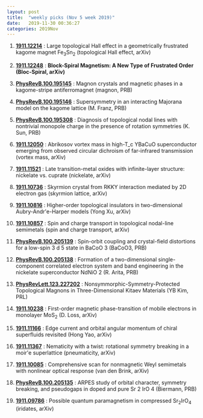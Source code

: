 ```yaml
---
layout: post
title:  "weekly picks (Nov 5 week 2019)"
date:   2019-11-30 00:36:27
categories: 2019Nov
---
```





1. **[1911.12214](http://arxiv.org/abs/1911.12214)** : Large topological Hall effect in a geometrically frustrated kagome magnet Fe$_3$Sn$_2$ (topological Hall effect, arXiv)

1. **[1911.12248](http://arxiv.org/abs/1911.12248)** : **Block-Spiral Magnetism: A New Type of Frustrated Order (Bloc-Spiral, arXiv)**


1. **[PhysRevB.100.195145](https://link.aps.org/doi/10.1103/PhysRevB.100.195145)** : Magnon crystals and magnetic phases in a kagome-stripe antiferromagnet (magnon, PRB)

1. **[PhysRevB.100.195146](https://link.aps.org/doi/10.1103/PhysRevB.100.195146)** : Supersymmetry in an interacting Majorana model on the kagome lattice (M. Franz, PRB)

1. **[PhysRevB.100.195308](https://link.aps.org/doi/10.1103/PhysRevB.100.195308)** : Diagnosis of topological nodal lines with nontrivial monopole charge in the presence of rotation symmetries (K. Sun, PRB)

1. **[1911.12050](http://arxiv.org/abs/1911.12050)** : Abrikosov vortex mass in high-T_c YBaCuO superconductor emerging from observed circular dichroism of far-infrared transmission (vortex mass, arXiv)

1. **[1911.11521](http://arxiv.org/abs/1911.11521)** : Late transition-metal oxides with infinite-layer structure: nickelate vs. cuprate (nickelate, arXiv)

1. **[1911.10736](http://arxiv.org/abs/1911.10736)** : Skyrmion crystal from RKKY interaction mediated by 2D electron gas (skyrmion lattice, arXiv)

1. **[1911.10816](http://arxiv.org/abs/1911.10816)** : Higher-order topological insulators in two-dimensional Aubry-Andr\'e-Harper models (Yong Xu, arXiv)

1. **[1911.10857](http://arxiv.org/abs/1911.10857)** : Spin and charge transport in topological nodal-line semimetals (spin and charge transport, arXiv)


1. **[PhysRevB.100.205139](https://link.aps.org/doi/10.1103/PhysRevB.100.205139)** : Spin-orbit coupling and crystal-field distortions for a low-spin 3 d 5 state in BaCoO 3 (BaCoO3, PRB)

1. **[PhysRevB.100.205138](https://link.aps.org/doi/10.1103/PhysRevB.100.205138)** : Formation of a two-dimensional single-component correlated electron system and band engineering in the nickelate superconductor NdNiO 2 (R. Arita, PRB)

1. **[PhysRevLett.123.227202](https://link.aps.org/doi/10.1103/PhysRevLett.123.227202)** : Nonsymmorphic-Symmetry-Protected Topological Magnons in Three-Dimensional Kitaev Materials (YB Kim, PRL)

1. **[1911.10238](http://arxiv.org/abs/1911.10238)** : First-order magnetic phase-transition of mobile electrons in monolayer MoS$_2$ (D. Loss, arXiv)

1. **[1911.11166](http://arxiv.org/abs/1911.11166)** : Edge current and orbital angular momentum of chiral superfluids revisited (Hong Yao, arXiv)

1. **[1911.11367](http://arxiv.org/abs/1911.11367)** : Nematicity with a twist: rotational symmetry breaking in a moir\'e superlattice (pneumaticity, arXiv)


1. **[1911.10085](https://arxiv.org/abs/1911.10085)** : Comprehensive scan for nonmagnetic Weyl semimetals with nonlinear optical response (van den Brink, arXiv)

1. **[PhysRevB.100.205135](https://link.aps.org/doi/10.1103/PhysRevB.100.205135)** : ARPES study of orbital character, symmetry breaking, and pseudogaps in doped and pure Sr 2 IrO 4 (Biermann, PRB)


1. **[1911.09786](http://arxiv.org/abs/1911.09786)** : Possible quantum paramagnetism in compressed Sr$_2$IrO$_4$ (iridates, arXiv)
